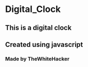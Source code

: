 # Digital_Clock

## This is a digital clock

## Created using javascript

### Made by TheWhiteHacker